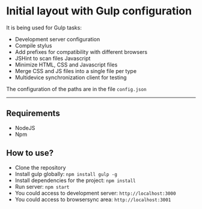 # Initial layout with Gulp configuration

It is being used for Gulp tasks:
- Development server configuration
- Compile stylus
- Add prefixes for compatibility with different browsers
- JSHint to scan files Javascript
- Minimize HTML, CSS and Javascript files
- Merge CSS and JS files into a single file per type
- Multidevice synchronization client for testing

The configuration of the paths are in the file `config.json`

--------------------------------------------------------------
## Requirements
- NodeJS
- Npm

## How to use?

- Clone the repository
- Install gulp globally: `npm install gulp -g`
- Install dependencies for the project: `npm install`
- Run server: `npm start`
- You could access to development server: `http://localhost:3000`
- You could access to browsersync area: `http://localhost:3001`

